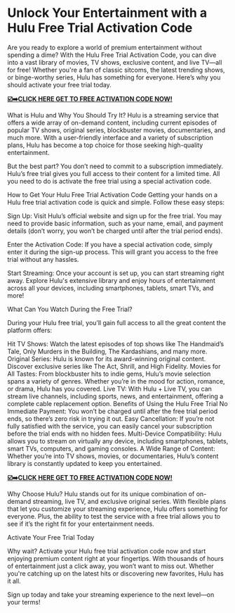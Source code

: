 # Unlock Your Entertainment with a Hulu Free Trial Activation Code

Are you ready to explore a world of premium entertainment without spending a dime? With the Hulu Free Trial Activation Code, you can dive into a vast library of movies, TV shows, exclusive content, and live TV—all for free! Whether you're a fan of classic sitcoms, the latest trending shows, or binge-worthy series, Hulu has something for everyone. Here’s why you should activate your free trial today.

[**☑️➡️CLICK HERE GET TO FREE ACTIVATION CODE NOW!**](https://free-tools.raj-solution.com/5d5270a)

What is Hulu and Why You Should Try It?
Hulu is a streaming service that offers a wide array of on-demand content, including current episodes of popular TV shows, original series, blockbuster movies, documentaries, and much more. With a user-friendly interface and a variety of subscription plans, Hulu has become a top choice for those seeking high-quality entertainment.

But the best part? You don’t need to commit to a subscription immediately. Hulu’s free trial gives you full access to their content for a limited time. All you need to do is activate the free trial using a special activation code.

How to Get Your Hulu Free Trial Activation Code
Getting your hands on a Hulu free trial activation code is quick and simple. Follow these easy steps:

Sign Up: Visit Hulu’s official website and sign up for the free trial. You may need to provide basic information, such as your name, email, and payment details (don’t worry, you won’t be charged until after the trial period ends).

Enter the Activation Code: If you have a special activation code, simply enter it during the sign-up process. This will grant you access to the free trial without any hassles.

Start Streaming: Once your account is set up, you can start streaming right away. Explore Hulu's extensive library and enjoy hours of entertainment across all your devices, including smartphones, tablets, smart TVs, and more!

What Can You Watch During the Free Trial?

During your Hulu free trial, you’ll gain full access to all the great content the platform offers:

Hit TV Shows: Watch the latest episodes of top shows like The Handmaid’s Tale, Only Murders in the Building, The Kardashians, and many more.
Original Series: Hulu is known for its award-winning original content. Discover exclusive series like The Act, Shrill, and High Fidelity.
Movies for All Tastes: From blockbuster hits to indie gems, Hulu’s movie selection spans a variety of genres. Whether you’re in the mood for action, romance, or drama, Hulu has you covered.
Live TV: With Hulu + Live TV, you can stream live channels, including sports, news, and entertainment, offering a complete cable replacement option.
Benefits of Using the Hulu Free Trial
No Immediate Payment: You won’t be charged until after the free trial period ends, so there’s zero risk in trying it out.
Easy Cancellation: If you’re not fully satisfied with the service, you can easily cancel your subscription before the trial ends with no hidden fees.
Multi-Device Compatibility: Hulu allows you to stream on virtually any device, including smartphones, tablets, smart TVs, computers, and gaming consoles.
A Wide Range of Content: Whether you’re into TV shows, movies, or documentaries, Hulu’s content library is constantly updated to keep you entertained.

[**☑️➡️CLICK HERE GET TO FREE ACTIVATION CODE NOW!**](https://free-tools.raj-solution.com/5d5270a)

Why Choose Hulu?
Hulu stands out for its unique combination of on-demand streaming, live TV, and exclusive original series. With flexible plans that let you customize your streaming experience, Hulu offers something for everyone. Plus, the ability to test the service with a free trial allows you to see if it’s the right fit for your entertainment needs.

Activate Your Free Trial Today


Why wait? Activate your Hulu free trial activation code now and start enjoying premium content right at your fingertips. With thousands of hours of entertainment just a click away, you won’t want to miss out. Whether you're catching up on the latest hits or discovering new favorites, Hulu has it all.

Sign up today and take your streaming experience to the next level—on your terms!
